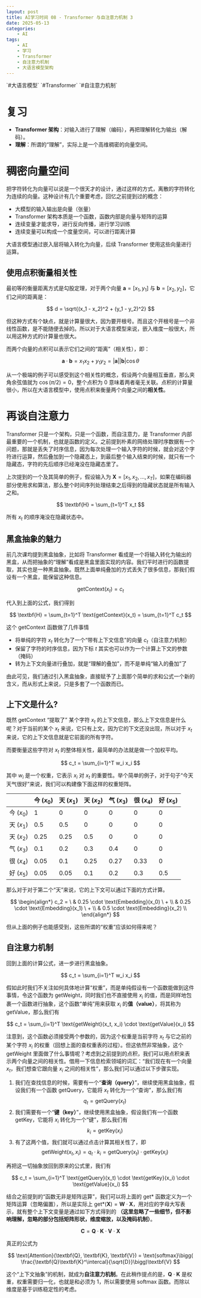 ```yaml
---
layout: post
title: AI学习时间 08 - Transformer 与自注意力机制 3
date: 2025-05-13
categories:
    - AI
tags:
    - AI
    - 学习
    - Transformer
    - 自注意力机制
    - 大语言模型架构
---
```


<div class="theme-color-blue" markdown=1>
`#大语言模型` `#Transformer` `#自注意力机制`
</div>

# 复习

- **Transformer 架构**：对输入进行了理解（编码），再把理解转化为输出（解码）。
- **理解**：所谓的“理解”，实际上是一个高维稠密的向量空间。

# 稠密向量空间

把字符转化为向量可以说是一个很天才的设计，通过这样的方式，离散的字符转化为连续的向量。这种设计有几个重要考虑，回忆之前提到过的概念：

- 大模型的输入输出是向量（张量）
- Transformer 架构本质是一个函数，函数内部是向量与矩阵的运算
- 连续变量才能求导，进行反向传播，进行学习训练
- 连续变量可以构成一个度量空间，可以进行距离计算

大语言模型通过嵌入层将输入转化为向量，后续 Transformer 使用这些向量进行运算。

## 使用点积衡量相关性

最初等的衡量距离方式是勾股定理，对于两个向量 $\textbf{a} = [x_1, y_1]$ 与 $\textbf{b} = [x_2, y_2]$，它们之间的距离是：

$$
d = \sqrt{(x_1 - x_2)^2 + (y_1 - y_2)^2}
$$

但这种方式有个缺点，就是计算量很大，因为要开根号。而且这个开根号是一个非线性函数，是不能随便去掉的。所以对于大语言模型来说，嵌入维度一般很大，所以用这种方式的计算量也很大。

而两个向量的点积可以表示它们之间的“距离”（相关性），即：

$$
\textbf{a} \cdot \textbf{b} = x_1 x_2 + y_1 y_2 = |\textbf{a}||\textbf{b}| \cos \theta
$$

从一个极端的例子可以感受到这个相关性的概念，假设两个向量相互垂直，那么夹角余弦值就为 $\cos (\pi / 2) = 0$，整个点积为 $0$ 意味着两者毫无关联。点积的计算量很小，所以在大语言模型中，使用点积来衡量两个向量之间的**相关性**。

# 再谈自注意力

Transformer 只是一个架构，只是一个函数，而自注意力，是 Transformer 内部最重要的一个机制，也就是函数的定义。之前提到朴素的网络处理时序数据有一个问题，那就是丢失了时序信息，因为每次处理一个输入字符的时候，就会对这个字符进行运算，然后叠加到一个隐藏态上，到最后整个输入结束的时候，就只有一个隐藏态，字符的先后顺序已经淹没在隐藏态里了。

上次提到的一个及其简单的例子，假设输入为 $\textbf{X} = [x_1, x_2, \dots, x_T]$，如果在编码器部分使用求和算法，那么整个时间序列处理结束之后得到的隐藏状态就是所有输入之和。

$$
\textbf{H} = \sum_{t=1}^T x_t
$$

所有 $x_t$ 的顺序淹没在隐藏状态中。

## 黑盒抽象的魅力

前几次课均提到黑盒抽象，比如将 Transformer 看成是一个将输入转化为输出的黑盒，从而把抽象的“理解”看成是黑盒里面实现的内容。我们平时进行的函数提取，其实也是一种黑盒抽象。既然上面单纯叠加的方式丢失了很多信息，那我们假设有一个黑盒，能保留这种信息。

$$
\text{getContext}(x_t) = c_t
$$

代入到上面的公式，我们得到

$$
\textbf{H} = \sum_{t=1}^T \text{getContext}(x_t) = \sum_{t=1}^T c_t
$$

这个 $\text{getContext}$ 函数做了几件事情

- 将单纯的字符 $x_t$ 转化为了一个“带有上下文信息”的向量 $c_t$（自注意力机制）
- 保留了字符的时序信息，因为下标 $t$ 其实也可以作为一个计算上下文的参数（掩码）
- 转为上下文向量进行叠加，就是“理解的叠加”，而不是单纯“输入的叠加”了

由此可见，我们通过引入黑盒抽象，直接赋予了上面那个简单的求和公式一个新的含义，而从形式上来说，只是多套了一个函数而已。

## 上下文是什么?

既然 $\text{getContext}$ “提取了” 某个字符 $x_t$ 的上下文信息，那么上下文信息是什么呢？对于当前的某个 $x_t$ 来说，它只有上文，因为它的下文还没出现，所以对于 $x_t$ 来说，它的上下文信息就是它前面的所有字符。

而要衡量这些字符对 $x_t$ 的整体相关性，最简单的办法就是做一个加权平均。

$$
c_t = \sum_{i=1}^T w_i x_i
$$

其中 $w_i$ 是一个权重，它表示 $x_i$ 对 $x_t$ 的重要性。举个简单的例子，对于句子“今天天气很好”来说，我们可以构建像下面这样的权重矩阵。

|   | 今 ($x_0$) | 天 ($x_1$) | 天 ($x_2$) | 气 ($x_3$) | 很 ($x_4$) | 好 ($x_5$) |
|---|----|----|----|----|----|----|
| 今 ($x_0$) | 1  | 0  | 0  | 0  | 0  | 0  |
| 天 ($x_1$) | 0.5  | 0.5  | 0  | 0  | 0  | 0  |
| 天 ($x_2$) | 0.25  | 0.25  | 0.5  | 0  | 0  | 0  |
| 气 ($x_3$) | 0.1  | 0.2  | 0.3  | 0.4  | 0  | 0  |
| 很 ($x_4$) | 0.05  | 0.1  | 0.25  | 0.27  | 0.33  | 0  |
| 好 ($x_5$) | 0.05  | 0.05  | 0.1  | 0.2  | 0.3  | 0.5  |

那么对于对于第二个“天”来说，它的上下文可以通过下面的方式计算。

$$
\begin{align*}
c_2 = \  & 0.25 \cdot \text{Embedding}(x_0) \ + \\
& 0.25 \cdot \text{Embedding}(x_1) \ + \\
& 0.5 \cdot \text{Embedding}(x_2) \\
\end{align*}
$$

但从上面的例子也能感受到，这些所谓的“权重”应该如何得来呢？

## 自注意力机制

回到上面的计算公式，进一步进行黑盒抽象。

$$
c_t = \sum_{i=1}^T w_i x_i
$$

假如此时我们不关注如何具体地计算“权重”，而是单纯假设有一个函数能做到这件事情，令这个函数为 $\text{getWeight}$，同时我们也不直接使用 $x_i$ 的值，而是同样地包裹一个函数进行抽象，这个函数“单纯”用来获取 $x_i$ 的**值（value）**，将其称为 $\text{getValue}$，那么我们有

$$
c_t = \sum_{i=1}^T \text{getWeight}(x_t, x_i) \cdot \text{getValue}(x_i)
$$

注意到，这个函数必须接受两个参数的，因为这个权重是当前字符 $x_t$ 与它之前的某个字符 $x_i$ 的权重（回想上面的查权重表的过程）。但这依然非常抽象，这个 $\text{getWeight}$ 里面做了什么事情呢？考虑到之前提到的点积，我们可以用点积来表示两个向量之间的相关性。借用一下信息检索领域的词汇：“我们现在有一个向量 $x_t$，我们想查它跟向量 $x_i$ 之间的相关性”，那么我们可以通过以下步骤实现。

1. 我们在查找信息的时候，需要有一个“**查询（query）**”，继续使用黑盒抽象，假设我们有一个函数 $\text{getQuery}$，它能将 $x_t$ 转化为一个“查询”，那么我们有
    $$
    q_t = \text{getQuery}(x_t)
    $$
2. 我们需要有一个“**键（key）**”，继续使用黑盒抽象，假设我们有一个函数 $\text{getKey}$，它能将 $x_i$ 转化为一个“键”，那么我们有
    $$
    k_i = \text{getKey}(x_i)
    $$
3. 有了这两个值，我们就可以通过点击计算其相关性了，即
    $$
    \text{getWeight}(x_t, x_i) = q_t \cdot k_i = \text{getQuery}(x_t) \cdot \text{getKey}(x_i)
    $$

再把这一切抽象放回到原来的公式里，我们有

$$
c_t = \sum_{i=1}^T \text{getQuery}(x_t) \cdot \text{getKey}(x_i) \cdot \text{getValue}(x_i)
$$

结合之前提到的“函数无非是矩阵运算”，我们可以将上面的 $\text{get*}$ 函数定义为一个矩阵运算（忽略偏置），所以是实际上 $\text{get*}(\textbf{X}) = \textbf{W} \cdot \textbf{X}$，用对应的字母大写表示，就有整个上下文变量是通过如下方式得到的 **（这里忽略了一些细节，但不影响理解，忽略的部分包括矩阵形状，维度缩放，以及掩码机制）**。

$$
\textbf{C} = \textbf{Q} \cdot \textbf{K} \cdot \textbf{V} \cdot \textbf{X}
$$

真正的公式为

$$
\text{Attention}(\textbf{Q}, \textbf{K}, \textbf{V}) 
= \text{softmax}\bigg( \frac{\textbf{Q}\textbf{K}^\intercal}{\sqrt{D}}\bigg)\textbf{V}
$$

这个“上下文抽象”的机制，就成为**自注意力机制**。在此稍作提点的是，$\textbf{Q} \cdot \textbf{K}$ 是权重，权重需要归一化，也就是和必须为 $1$，所以需要使用 $\text{softmax}$ 函数。而除以维度是基于训练稳定性的考虑。